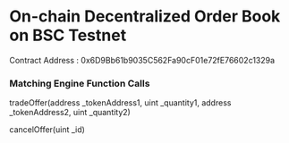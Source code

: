 # On-chain Decentralized Order Book on BSC Testnet

Contract Address : 0x6D9Bb61b9035C562Fa90cF01e72fE76602c1329a

### Matching Engine Function Calls

tradeOffer(address _tokenAddress1, uint _quantity1, address _tokenAddress2, uint _quantity2)

cancelOffer(uint _id) 
